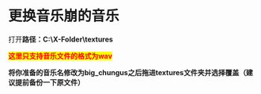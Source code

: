 # 更换音乐崩的音乐

打开**路径：C:\X-Folder\textures**

<mark style="color:red;">**这里只支持音乐文件的格式为wav**</mark>

**将你准备的音乐名修改为big\_chungus之后拖进textures文件夹并选择覆盖（建议提前备份一下原文件）**
